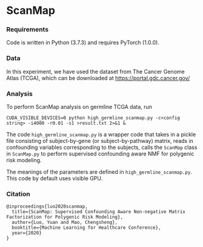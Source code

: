# ScanMap

### Requirements
Code is written in Python (3.7.3) and requires PyTorch (1.0.0).

### Data
In this experiment, we have used the dataset from The Cancer Genome Atlas (TCGA), which can be downloaded at https://portal.gdc.cancer.gov/

### Analysis
To perform ScanMap analysis on germline TCGA data, run
```
CUDA_VISIBLE_DEVICES=0 python high_germline_scanmap.py -c<config string> -i4000 -r0.01 -s1 >result.txt 2>&1 &
```

The code `high_germline_scanmap.py` is a wrapper code that takes in a pickle file consisting of subject-by-gene (or subject-by-pathway) matrix, reads in confounding variables corresponding to the subjects, calls the `ScanMap` class in `ScanMap.py` to perform supervised confounding aware NMF for polygenic risk modeling.

The meanings of the parameters are defined in `high_germline_scanmap.py`. This code by default uses visible GPU.

### Citation
```
@inproceedings{luo2020scanmap,
  title={ScanMap: Supervised Confounding Aware Non-negative Matrix Factorization for Polygenic Risk Modeling},
  author={Luo, Yuan and Mao, Chengsheng},
  booktitle={Machine Learning for Healthcare Conference},
  year={2020}
}
```
